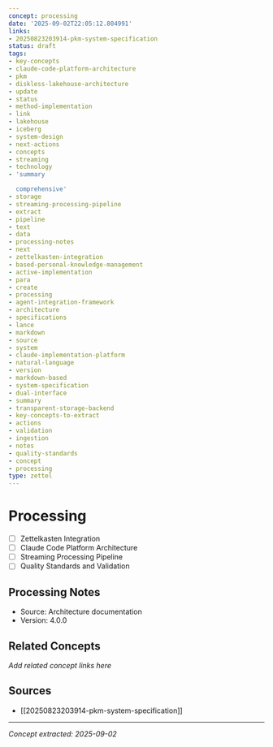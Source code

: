 ```yaml
---
concept: processing
date: '2025-09-02T22:05:12.804991'
links:
- 20250823203914-pkm-system-specification
status: draft
tags:
- key-concepts
- claude-code-platform-architecture
- pkm
- diskless-lakehouse-architecture
- update
- status
- method-implementation
- link
- lakehouse
- iceberg
- system-design
- next-actions
- concepts
- streaming
- technology
- 'summary

  comprehensive'
- storage
- streaming-processing-pipeline
- extract
- pipeline
- text
- data
- processing-notes
- next
- zettelkasten-integration
- based-personal-knowledge-management
- active-implementation
- para
- create
- processing
- agent-integration-framework
- architecture
- specifications
- lance
- markdown
- source
- system
- claude-implementation-platform
- natural-language
- version
- markdown-based
- system-specification
- dual-interface
- summary
- transparent-storage-backend
- key-concepts-to-extract
- actions
- validation
- ingestion
- notes
- quality-standards
- concept
- processing
type: zettel
---
```


# Processing

- [ ] Zettelkasten Integration
- [ ] Claude Code Platform Architecture
- [ ] Streaming Processing Pipeline
- [ ] Quality Standards and Validation

## Processing Notes
- Source: Architecture documentation
- Version: 4.0.0

## Related Concepts

*Add related concept links here*

## Sources

- [[20250823203914-pkm-system-specification]]

---
*Concept extracted: 2025-09-02*
